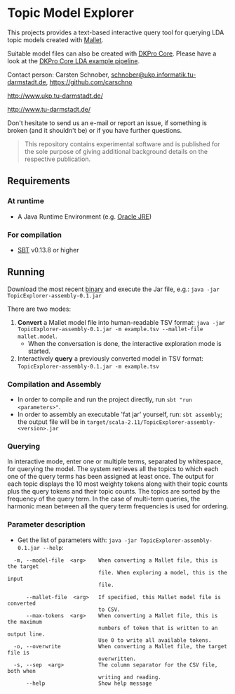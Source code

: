 # Topic Model Explorer

This projects provides a text-based interactive query tool for querying LDA topic models created with [Mallet](http://mallet.cs.umass.edu/). 

Suitable model files can also be created with [DKPro Core](https://dkpro.github.io/dkpro-core/). Please have a look at the [DKPro Core LDA example pipeline](https://github.com/dkpro/dkpro-core-examples/blob/master/lda-asl/src/main/java/de/tudarmstadt/ukp/dkpro/core/examples/lda/LdaEstimationPipeline.java).

<!---
Please use the following citation:

```
@InProceedings{smith:20xx:CONFERENCE_TITLE,
  author    = {Smith, John},
  title     = {My Paper Title},
  booktitle = {Proceedings of the 20XX Conference on XXXX},
  month     = {Month Name},
  year      = {20xx},
  address   = {Gotham City, USA},
  publisher = {Association for XXX},
  pages     = {XXXX--XXXX},
  url       = {http://xxxx.xxx}
}
```

> **Abstract:** This is a copy of my beautiful abstract. Lorem ipsum dolor sit amet, consectetur adipiscing elit, sed do eiusmod tempor incididunt ut labore et dolore magna aliqua. Ut enim ad minim veniam, quis nostrud exercitation ullamco laboris nisi ut aliquip ex ea commodo consequat. Duis aute irure dolor in reprehenderit in voluptate velit esse cillum dolore eu fugiat nulla pariatur. Excepteur sint occaecat cupidatat non proident, sunt in culpa qui officia deserunt mollit anim id est laborum.
--->


Contact person: Carsten Schnober, schnober@ukp.informatik.tu-darmstadt.de, https://github.com/carschno

http://www.ukp.tu-darmstadt.de/

http://www.tu-darmstadt.de/


Don't hesitate to send us an e-mail or report an issue, if something is broken (and it shouldn't be) or if you have further questions.

> This repository contains experimental software and is published for the sole purpose of giving additional background details on the respective publication. 

## Requirements

### At runtime

* A Java Runtime Environment (e.g. [Oracle JRE](http://www.oracle.com/technetwork/java/javase/downloads/))

### For compilation

* [SBT](http://www.scala-sbt.org/) v0.13.8 or higher

## Running

Download the most recent [binary](https://github.com/UKPLab/dh2017-topic-explorer/releases) and execute the Jar file, e.g.:
`java -jar TopicExplorer-assembly-0.1.jar`

There are two modes:
    
1. **Convert** a Mallet model file into human-readable TSV format: `java -jar  TopicExplorer-assembly-0.1.jar -m example.tsv --mallet-file mallet.model`. 
    * When the conversation is done, the interactive exploration mode is started.
2. Interactively **query** a previously converted model in TSV format: `TopicExplorer-assembly-0.1.jar -m example.tsv`


### Compilation and Assembly
* In order to compile and run the project directly, run `sbt "run <parameters>"`. 
* In order to assembly an executable 'fat jar' yourself, run: `sbt assembly`; the output file will be in `target/scala-2.11/TopicExplorer-assembly-<version>.jar`

### Querying

In interactive mode, enter one or multiple terms, separated by whitespace, for querying the model. The system retrieves all the topics to which each one of the query terms has been assigned at least once.
The output for each topic displays the 10 most weighty tokens along with their topic counts plus the query tokens and their topic counts.
The topics are sorted by the frequency of the query term. In the case of multi-term queries, the harmonic mean between all the query term frequencies is used for ordering.

### Parameter description

* Get the list of parameters with: `java -jar TopicExplorer-assembly-0.1.jar --help`:
```
  -m, --model-file  <arg>    When converting a Mallet file, this is the target
                             file. When exploring a model, this is the input
                             file.

      --mallet-file  <arg>   If specified, this Mallet model file is converted
                             to CSV.
      --max-tokens  <arg>    When converting a Mallet file, this is the maximum
                             numbers of token that is written to an output line.
                             Use 0 to write all available tokens.
  -o, --overwrite            When converting a Mallet file, the target file is
                             overwritten.
  -s, --sep  <arg>           The column separator for the CSV file, both when
                             writing and reading.
      --help                 Show help message
```

  